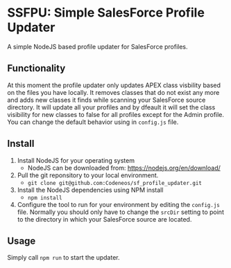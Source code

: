 # SSFPU: Simple SalesForce Profile Updater
A simple NodeJS based profile updater for SalesForce profiles.

## Functionality
At this moment the profile updater only updates APEX class visbility based on the files you have locally. It removes classes that do not exist any more and adds new classes it finds while scanning your SalesForce source directory. It will update all your profiles and by dfeault it will set the class visibility for new classes to false for all profiles except for the Admin profile. You can change the default behavior using in `config.js` file.

## Install
1. Install NodeJS for your operating system
   - NodeJS can be downloaded from: https://nodejs.org/en/download/
2. Pull the git reponsitory to your local environment.
   - `git clone git@github.com:Codeneos/sf_profile_updater.git`
3. Install the NodeJS dependencies using NPM install
   - `npm install`
4. Configure the tool to run for your environment by editing the `config.js` file. 
Normally you should only have to change the `srcDir` setting to point to the directory in which your SalesForce source are located.

## Usage
Simply call `npm run` to start the updater.
   
